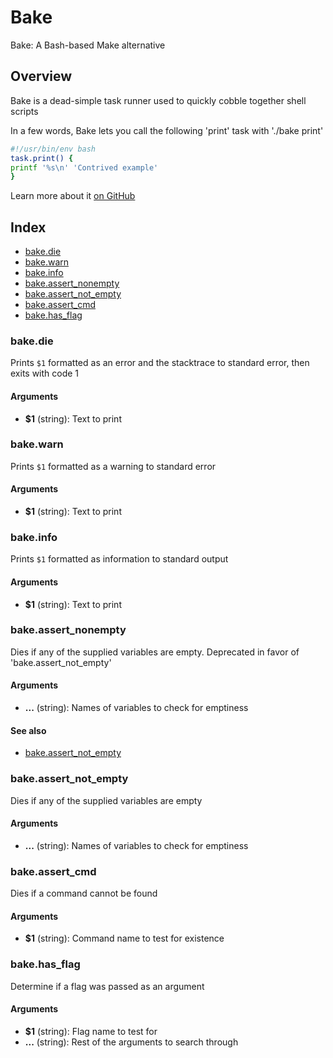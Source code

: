 # Bake

Bake: A Bash-based Make alternative

## Overview

Bake is a dead-simple task runner used to quickly cobble together shell scripts

In a few words, Bake lets you call the following 'print' task with './bake print'

```bash
#!/usr/bin/env bash
task.print() {
printf '%s\n' 'Contrived example'
}
```

Learn more about it [on GitHub](https://github.com/hyperupcall/bake)

## Index

* [bake.die](#bakedie)
* [bake.warn](#bakewarn)
* [bake.info](#bakeinfo)
* [bake.assert_nonempty](#bake.assert_nonempty)
* [bake.assert_not_empty](#bakeassert_not_empty)
* [bake.assert_cmd](#bakeassert_cmd)
* [bake.has_flag](#bakehas_flag)

### bake.die

Prints `$1` formatted as an error and the stacktrace to standard error,
then exits with code 1

#### Arguments

* **$1** (string): Text to print

### bake.warn

Prints `$1` formatted as a warning to standard error

#### Arguments

* **$1** (string): Text to print

### bake.info

Prints `$1` formatted as information to standard output

#### Arguments

* **$1** (string): Text to print

### bake.assert_nonempty

Dies if any of the supplied variables are empty. Deprecated in favor of 'bake.assert_not_empty'

#### Arguments

* **...** (string): Names of variables to check for emptiness

#### See also

* [bake.assert_not_empty](#bakeassert_not_empty)

### bake.assert_not_empty

Dies if any of the supplied variables are empty

#### Arguments

* **...** (string): Names of variables to check for emptiness

### bake.assert_cmd

Dies if a command cannot be found

#### Arguments

* **$1** (string): Command name to test for existence

### bake.has_flag

Determine if a flag was passed as an argument

#### Arguments

* **$1** (string): Flag name to test for
* **...** (string): Rest of the arguments to search through
